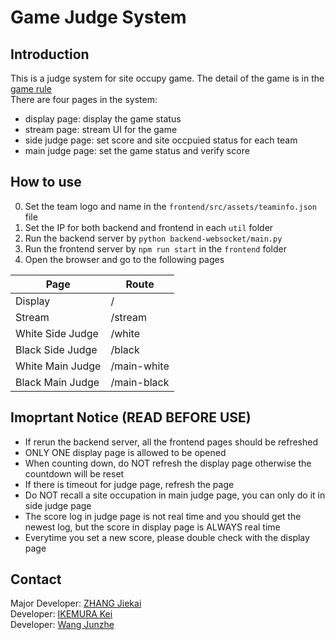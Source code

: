 # Game Judge System
## Introduction
This is a judge system for site occupy game. The detail of the game is in the [game rule](./gamerule.pdf)  
There are four pages in the system:
- display page: display the game status
- stream page: stream UI for the game
- side judge page: set score and site occpuied status for each team
- main judge page: set the game status and verify score

## How to use
0. Set the team logo and name in the `frontend/src/assets/teaminfo.json` file
1. Set the IP for both backend and frontend in each `util` folder  
2. Run the backend server by `python backend-websocket/main.py`
3. Run the frontend server by `npm run start` in the `frontend` folder
4. Open the browser and go to the following pages  

|  Page   | Route  |
|  ----  | ----  |
| Display  | / |
| Stream  | /stream |
| White Side Judge  | /white |
| Black Side Judge  | /black |
| White Main Judge  | /main-white |
| Black Main Judge  | /main-black |

## Imoprtant Notice (READ BEFORE USE)
- If rerun the backend server, all the frontend pages should be refreshed
- ONLY ONE display page is allowed to be opened
- When counting down, do NOT refresh the display page otherwise the countdown will be reset
- If there is timeout for judge page, refresh the page
- Do NOT recall a site occupation in main judge page, you can only do it in side judge page
- The score log in judge page is not real time and you should get the newest log, but the score in display page is ALWAYS real time
- Everytime you set a new score, please double check with the display page

## Contact
Major Developer: [ZHANG Jiekai](jzhanger@connect.ust.hk)  
Developer: [IKEMURA Kei](kikemura@connect.ust.hk)  
Developer: [Wang Junzhe](jwanggj@connect.ust.hk)
